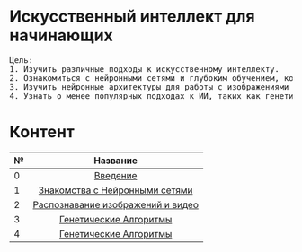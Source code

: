 # Искусственный интеллект для начинающих

<pre>
Цель:
1. Изучить различные подходы к искусственному интеллекту.
2. Ознакомиться с нейронными сетями и глубоким обучением, которые являются основой современного ИИ. Мы проиллюстрируем концепции этих важных тем, используя код в одном из самых популярных фреймворков — TensorFlow.
3. Изучить нейронные архитектуры для работы с изображениями и текстом.
4. Узнать о менее популярных подходах к ИИ, таких как генетические алгоритмы.
</pre>

# Контент

| №   |                             Название                             |
| --- | :--------------------------------------------------------------: |
| 0   |                [Введение](./0-Введение/README.md)                |
| 1   |  [Знакомства с Нейронными сетями](./1-НейронныеСети/README.md)   |
| 2   | [Распознавание изображений и видео](./2-Распознование/README.md) |
| 3   |  [Генетические Алгоритмы](./3-ГенетическиеАлгоритмы/README.md)   |
| 4   |                    [Генетические Алгоритмы]()                    |
